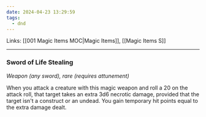 ```yaml
---
date: 2024-04-23 13:29:59
tags:
  - dnd
---
```

Links: [[001 Magic Items MOC|Magic Items]], [[Magic Items S]]
___
### Sword of Life Stealing

*Weapon (any sword), rare (requires attunement)*

When you attack a creature with this magic weapon and roll a 20 on the attack roll, that target takes an extra 3d6 necrotic damage, provided that the target isn't a construct or an undead. You gain temporary hit points equal to the extra damage dealt.
